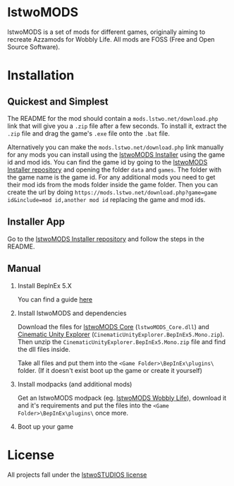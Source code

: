 # lstwoMODS

lstwoMODS is a set of mods for different games, originally aiming to recreate Azzamods for Wobbly Life. All mods are FOSS (Free and Open Source Software).

# Installation

## Quickest and Simplest

The README for the mod should contain a `mods.lstwo.net/download.php` link that will give you a `.zip` file after a few seconds. To install it, extract the `.zip` file and drag the game's `.exe` file onto the `.bat` file.

Alternatively you can make the `mods.lstwo.net/download.php` link manually for any mods you can install using the [lstwoMODS Installer](https://github.com/lstwoMODS/lstwoMODSInstaller) using the game id and mod ids. You can find the game id by going to the [lstwoMODS Installer repository](https://github.com/lstwoMODS/lstwoMODSInstaller) and opening the folder `data` and `games`. The folder with the game name is the game id. For any additional mods you need to get their mod ids from the mods folder inside the game folder. Then you can create the url by doing `https://mods.lstwo.net/download.php?game=game id&include=mod id,another mod id` replacing the game and mod ids.

## Installer App

Go to the [lstwoMODS Installer repository](https://github.com/lstwoMODS/lstwoMODSInstaller) and follow the steps in the README.

## Manual

1. Install BepInEx 5.X
   
   You can find a guide [here](https://docs.bepinex.dev/articles/user_guide/installation/index.html)

2. Install lstwoMODS and dependencies

   Download the files for [lstwoMODS Core](https://github.com/lstwoMODS/lstwoMODS-Core) (`lstwoMODS_Core.dll`) and [Cinematic Unity Explorer](https://github.com/originalnicodr/CinematicUnityExplorer/) (`CinematicUnityExplorer.BepInEx5.Mono.zip`).
   Then unzip the `CinematicUnityExplorer.BepInEx5.Mono.zip` file and find the dll files inside.

   Take all files and put them into the `<Game Folder>\BepInEx\plugins\` folder. (If it doesn't exist boot up the game or create it yourself)

3. Install modpacks (and additional mods)

   Get an lstwoMODS modpack (eg. [lstwoMODS Wobbly Life](https://github.com/lstwo/lstwoMODS)), download it and it's requirements and put the files into the `<Game Folder>\BepInEx\plugins\` once more.

5. Boot up your game


# License

All projects fall under the [lstwoSTUDIOS license](https://github.com/lstwo/license/blob/main/LICENSE.md)

<!--

**Here are some ideas to get you started:**

🙋‍♀️ A short introduction - what is your organization all about?
🌈 Contribution guidelines - how can the community get involved?
👩‍💻 Useful resources - where can the community find your docs? Is there anything else the community should know?
🍿 Fun facts - what does your team eat for breakfast?
🧙 Remember, you can do mighty things with the power of [Markdown](https://docs.github.com/github/writing-on-github/getting-started-with-writing-and-formatting-on-github/basic-writing-and-formatting-syntax)
-->
